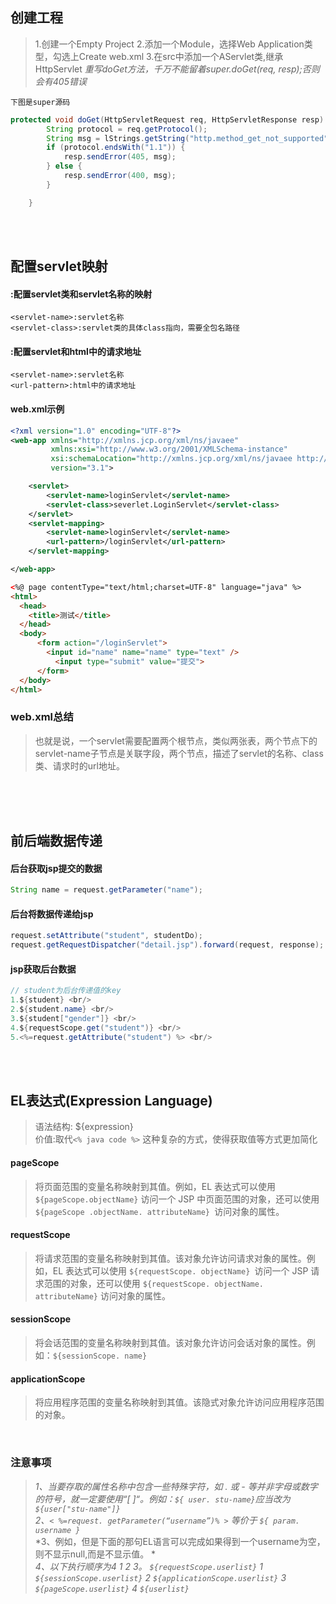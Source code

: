 ## 创建工程

>1.创建一个Empty Project
>2.添加一个Module，选择Web Application类型，勾选上Create web.xml
>3.在src中添加一个AServlet类,继承HttpServlet
        *重写doGet方法，千万不能留着super.doGet(req, resp);否则会有405错误*

`下图是super源码`
``` java
protected void doGet(HttpServletRequest req, HttpServletResponse resp) throws ServletException, IOException {
        String protocol = req.getProtocol();
        String msg = lStrings.getString("http.method_get_not_supported");
        if (protocol.endsWith("1.1")) {
            resp.sendError(405, msg);
        } else {
            resp.sendError(400, msg);
        }

    }
```

<br/><br/>

## 配置servlet映射
#### <servlet>:配置servlet类和servlet名称的映射
    <servlet-name>:servlet名称
    <servlet-class>:servlet类的具体class指向，需要全包名路径

#### <servlet-mapping>:配置servlet和html中的请求地址
    <servlet-name>:servlet名称
    <url-pattern>:html中的请求地址

#### web.xml示例
``` xml
<?xml version="1.0" encoding="UTF-8"?>
<web-app xmlns="http://xmlns.jcp.org/xml/ns/javaee"
         xmlns:xsi="http://www.w3.org/2001/XMLSchema-instance"
         xsi:schemaLocation="http://xmlns.jcp.org/xml/ns/javaee http://xmlns.jcp.org/xml/ns/javaee/web-app_3_1.xsd"
         version="3.1">

    <servlet>
        <servlet-name>loginServlet</servlet-name>
        <servlet-class>severlet.LoginServlet</servlet-class>
    </servlet>
    <servlet-mapping>
        <servlet-name>loginServlet</servlet-name>
        <url-pattern>/loginServlet</url-pattern>
    </servlet-mapping>

</web-app>
```

``` html
<%@ page contentType="text/html;charset=UTF-8" language="java" %>
<html>
  <head>
    <title>测试</title>
  </head>
  <body>
      <form action="/loginServlet">
        <input id="name" name="name" type="text" />
          <input type="submit" value="提交">
      </form>
  </body>
</html>
```

### web.xml总结
>也就是说，一个servlet需要配置两个根节点，类似两张表，两个节点下的servlet-name子节点是关联字段，两个节点，描述了servlet的名称、class类、请求时的url地址。

<br/><br/><br/>

## 前后端数据传递

#### 后台获取jsp提交的数据
``` java
String name = request.getParameter("name");
```

#### 后台将数据传递给jsp
``` java
request.setAttribute("student", studentDo);
request.getRequestDispatcher("detail.jsp").forward(request, response);
```

#### jsp获取后台数据
``` java
// student为后台传递值的key
1.${student} <br/>
2.${student.name} <br/>
3.${student["gender"]} <br/>
4.${requestScope.get("student")} <br/>
5.<%=request.getAttribute("student") %> <br/>
```

<br/><br/>

## EL表达式(Expression Language)
>语法结构: ${expression} <br/>
价值:取代`<% java code %>` 这种复杂的方式，使得获取值等方式更加简化

#### pageScope
>将页面范围的变量名称映射到其值。例如，EL 表达式可以使用 `${pageScope.objectName}` 访问一个 JSP 中页面范围的对象，还可以使用 `${pageScope .objectName. attributeName} `访问对象的属性。

#### requestScope
>将请求范围的变量名称映射到其值。该对象允许访问请求对象的属性。例如，EL 表达式可以使用 `${requestScope. objectName} `访问一个 JSP 请求范围的对象，还可以使用 `${requestScope. objectName. attributeName}` 访问对象的属性。

#### sessionScope
>将会话范围的变量名称映射到其值。该对象允许访问会话对象的属性。例如：`${sessionScope. name}`
 
#### applicationScope
>将应用程序范围的变量名称映射到其值。该隐式对象允许访问应用程序范围的对象。

<br/>

### 注意事项

>*1、当要存取的属性名称中包含一些特殊字符，如 . 或 - 等并非字母或数字的符号，就一定要使用“[ ]“。例如：`${ user. stu-name}`应当改为`${user["stu-name"]} `*<br/>
>*2、`< %=request. getParameter(“username”)% >` 等价于 `${ param. username } `*<br/>
>*3、例如，但是下面的那句EL语言可以完成如果得到一个username为空，则不显示null,而是不显示值。 *<br/>
>*4、以下执行顺序为4 1 2 3。
  `${requestScope.userlist}` 1 
  `${sessionScope.userlist}` 2 
  `${applicationScope.userlist}` 3 
  `${pageScope.userlist}` 4
  `${userlist}`*

<br/><br/>